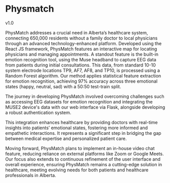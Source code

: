 # Physmatch
v1.0

PhysMatch addresses a crucial need in Alberta’s healthcare system, connecting 650,000 residents without a family doctor to local physicians through an advanced technology-enhanced platform. 
Developed using the React JS framework, PhysMatch features an interactive map for locating physicians and managing appointments. A standout feature is the built-in emotion recognition tool, 
using the Muse headband to capture EEG data from patients during initial consultations. This data, from standard 10-10 system electrode locations TP9, AF7, AF8, and TP10, is processed using
a Random Forest algorithm. Our method applies statistical feature extraction for emotion recognition, achieving 97% accuracy across three emotional states (happy, neutral, sad) with a 50:50 
test-train split.

The journey in developing PhysMatch involved overcoming challenges such as accessing EEG datasets for emotion recognition and integrating the MUSE2 device's data with our web interface via 
Flask, alongside developing a robust authentication system.

This integration enhances healthcare by providing doctors with real-time insights into patients’ emotional states, fostering more informed and empathetic interactions. It represents a significant 
step in bridging the gap between medical expertise and personalized patient care.

Moving forward, PhysMatch plans to implement an in-house video chat feature, reducing reliance on external platforms like Zoom or Google Meets. Our focus also extends to continuous refinement of 
the user interface and overall experience, ensuring PhysMatch remains a cutting-edge solution in healthcare, meeting evolving needs for both patients and healthcare professionals in Alberta.
